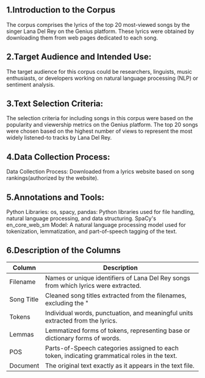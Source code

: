 
## 1.Introduction to the Corpus
The corpus comprises the lyrics of the top 20 most-viewed songs by the singer Lana Del Rey on the Genius platform. These lyrics were obtained by downloading them from web pages dedicated to each song.
## 2.Target Audience and Intended Use:
The target audience for this corpus could be researchers, linguists, music enthusiasts, or developers working on natural language processing (NLP) or sentiment analysis. 
## 3.Text Selection Criteria:
The selection criteria for including songs in this corpus were based on the popularity and viewership metrics on the Genius platform. The top 20 songs were chosen based on the highest number of views to represent the most widely listened-to tracks by Lana Del Rey.
## 4.Data Collection Process:
Data Collection Process: Downloaded from a lyrics website based on song rankings(authorized by the website).
## 5.Annotations and Tools:
Python Libraries: os, spacy, pandas: Python libraries used for file handling, natural language processing, and data structuring.
SpaCy's en_core_web_sm Model: A natural language processing model used for tokenization, lemmatization, and part-of-speech tagging of the text.
## 6.Description of the Columns
| Column     | Description                                                                                      |
|------------|--------------------------------------------------------------------------------------------------|
| Filename   | Names or unique identifiers of Lana Del Rey songs from which lyrics were extracted.              |
| Song Title | Cleaned song titles extracted from the filenames, excluding the "| Genius Lyrics" part.         |
| Tokens     | Individual words, punctuation, and meaningful units extracted from the lyrics.                    |
| Lemmas     | Lemmatized forms of tokens, representing base or dictionary forms of words.                       |
| POS        | Parts-of-Speech categories assigned to each token, indicating grammatical roles in the text.       |
| Document   | The original text exactly as it appears in the text file.                                         |


